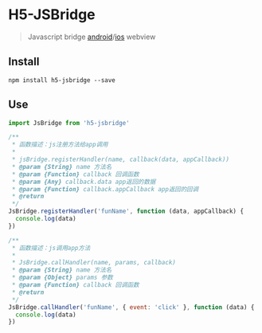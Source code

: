 # H5-JSBridge

> Javascript bridge [android](https://github.com/lzyzsd/JsBridge)/[ios](https://github.com/marcuswestin/WebViewJavascriptBridge) webview

## Install

```
npm install h5-jsbridge --save
```

## Use

```js
import JsBridge from 'h5-jsbridge'

/**
 * 函数描述：js注册方法给app调用
 *
 * jsBridge.registerHandler(name, callback(data, appCallback))
 * @param {String} name 方法名
 * @param {Function} callback 回调函数
 * @param {Any} callback.data app返回的数据
 * @param {Function} callback.appCallback app返回的回调
 * @return
 */
JsBridge.registerHandler('funName', function (data, appCallback) {
  console.log(data)
}) 

/**
 * 函数描述：js调用app方法
 *
 * JsBridge.callHandler(name, params, callback)
 * @param {String} name 方法名
 * @param {Object} params 参数
 * @param {Function} callback 回调函数
 * @return
 */
JsBridge.callHandler('funName', { event: 'click' }, function (data) {
  console.log(data)
})
```
